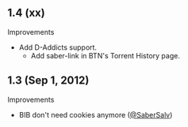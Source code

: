 ## 1.4 (xx)

Improvements

  - Add D-Addicts support.
	- Add saber-link in BTN's Torrent History page.

## 1.3 (Sep 1, 2012)

Improvements

  - BIB don't need cookies anymore ([@SaberSalv][])

<!--- The following link definition list is generated by PimpMyChangelog --->
[@SaberSalv]: https://github.com/SaberSalv
